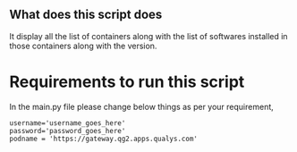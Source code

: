 ## What does this script does
It display all the list of containers along with the list of softwares installed in those containers along with the version.

# Requirements to run this script

In the main.py file please change below things as per your requirement,

    username='username_goes_here'
    password='password_goes_here'
    podname = 'https://gateway.qg2.apps.qualys.com'
